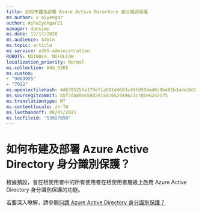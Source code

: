 ```yaml
---
title: 如何布建及部署 Azure Active Directory 身分識別保護
ms.author: v-aiyengar
author: AshaIyengar21
manager: dansimp
ms.date: 12/17/2020
ms.audience: Admin
ms.topic: article
ms.service: o365-administration
ROBOTS: NOINDEX, NOFOLLOW
localization_priority: Normal
ms.collection: Adm_O365
ms.custom:
- "9003955"
- "7012"
ms.openlocfilehash: 4d639525fa170ef1a501d4683c49fd50dad0c9b401b3ade1635d11e783524237
ms.sourcegitcommit: b5f7da89a650d2915dc652449623c78be6247175
ms.translationtype: MT
ms.contentlocale: zh-TW
ms.lasthandoff: 08/05/2021
ms.locfileid: "53927850"
---
```

# <a name="how-azure-active-directory-identity-protection-is-provisioned-and-deployed"></a>如何布建及部署 Azure Active Directory 身分識別保護？

根據預設，會在租使用者中的所有使用者在租使用者層級上啟用 Azure Active Directory 身分識別保護的功能。

若要深入瞭解，請參閱[何謂 Azure Active Directory 身分識別保護？](https://go.microsoft.com/fwlink/?linkid=2130395)
